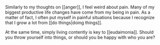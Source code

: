 Similarly to my thoughts on [[anger]], I feel weird about pain. Many of my biggest productive life changes have come from my being in pain. As a matter of fact, I often put myself in painful situations because I recognize that I grow a lot from [[do things|doing things]].

At the same time, simply living contently is key to [[eudaimonia]]. Should you throw yourself into things, or should you be happy with who you are?
